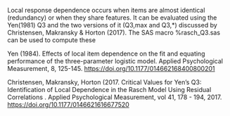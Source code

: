 Local response dependence occurs when items are almost identical (redundancy) or when they share features. It can be evaluated using the Yen(1981) Q3 and the two versions of it (Q3,max and Q3,\*)  discussed by Christensen, Makransky & Horton (2017). The SAS macro %rasch_Q3.sas can be used to compute these

Yen (1984). Effects of local item dependence on the fit and equating performance of the three-parameter logistic model. Applied Psychological Measurement, 8, 125-145.
https://doi.org/10.1177/014662168400800201

Christensen, Makransky, Horton (2017. Critical Values for Yen’s Q3: Identification of Local Dependence in the Rasch Model Using Residual Correlations	. Applied Psychological Measurement, vol
41, 178 - 194, 2017.
https://doi.org/10.1177/0146621616677520
